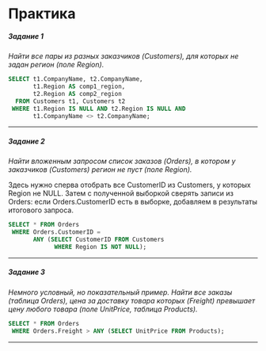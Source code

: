 # Практика

##### Задание 1

*Найти все пары из разных заказчиков (Customers), для которых не задан регион (поле Region).*

```sql
SELECT t1.CompanyName, t2.CompanyName,
       t1.Region AS comp1_region,
       t2.Region AS comp2_region
  FROM Customers t1, Customers t2
 WHERE t1.Region IS NULL AND t2.Region IS NULL AND
       t1.CompanyName <> t2.CompanyName;
```

---

##### Задание 2

*Найти вложенным запросом список заказов (Orders), в котором у заказчиков (Customers) регион не пуст (поле Region).*

Здесь нужно сперва отобрать все CustomerID из Customers, у которых Region не NULL. Затем с полученной выборкой сверять записи из Orders: если Orders.CustomerID есть в выборке, добавляем в результаты итогового запроса.

```sql
SELECT * FROM Orders
 WHERE Orders.CustomerID = 
       ANY (SELECT CustomerID FROM Customers
             WHERE Region IS NOT NULL);
```

---

##### Задание 3

*Немного условный, но показательный пример. Найти все заказы (таблица Orders), цена за доставку товара которых (Freight) превышает цену любого товара (поле UnitPrice, таблица Products).*

```sql
SELECT * FROM Orders
 WHERE Orders.Freight > ANY (SELECT UnitPrice FROM Products);
```

---
